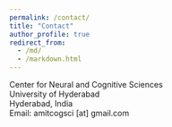 ```yaml
---
permalink: /contact/
title: "Contact"
author_profile: true
redirect_from: 
  - /md/
  - /markdown.html
---
```


Center for Neural and Cognitive Sciences<br>
University of Hyderabad<br>
Hyderabad, India<br>
Email: amitcogsci [at] gmail.com
